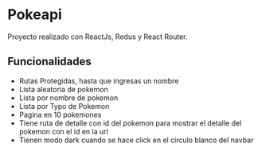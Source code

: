# Pokeapi
Proyecto realizado con ReactJs, Redus y React Router.
## Funcionalidades
* Rutas Protegidas, hasta que ingresas un nombre
* Lista aleatoria de pokemon
* Lista por nombre de pokemon
* Lista por Typo de Pokemon
* Pagina en 10 pokemones
* Tiene ruta de detalle con id del pokemon para mostrar el detalle del pokemon con el id en la url
* Tienen modo dark cuando se hace click en el circulo blanco del navbar

